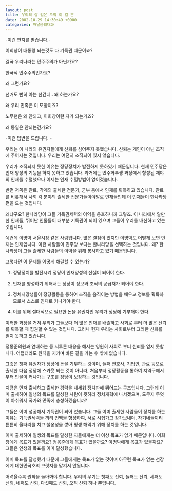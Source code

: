 ```yaml
---
layout: post
title: 우리의 갈 길은 오직 이 길 뿐
date: 2002-10-29 14:30:49 +0900
categories: 깨달음의대화
---
```

-이런 편지를 받습니다.-
  

  
이회창이 대통령 되는것도 다 기득권 때문이죠?
  
결국 우리나라는 민주주의가 아닌가요?
  
한국식 민주주의인가요?
  
왜 그런가요?
  
선거도 뻔히 아는 선건데.. 왜 하는가요?
  
왜 우리 민족은 이 모양이죠?
  
노무현은 왜 안되고, 이회창이란 자가 되는거죠?
  
왜 통일은 안되는건가요?
  

  

  
-이런 답변을 드립니다. -
  

  
우리는 이 나라의 유권자들에게 신뢰를 심어주지 못했습니다. 신뢰는 개인이 아닌 조직에 주어지는 것입니다. 우리는 여전히 조직되어 있지 않습니다.
  

  
우리가 조직되지 못한 이유는 정당정치가 발전하지 못하였기 때문입니다. 현재 민주당은 인재 양성의 기능을 하지 못하고 있습니다. 과거에는 민주화투쟁 과정에서 형성된 재야의 인재를 수혈했으나 이제는 인재 수혈방법이 없어졌습니다.
  

  
반면 저쪽은 관료, 각계의 출세한 전문가, 군부 등에서 인재를 획득하고 있습니다. 관료를 비롯해서 사회 각 분야의 출세한 전문가들이야말로 인재들인데 이 인재들이 한나라당편을 드는 것입니다.
  

  
왜냐구요? 한나라당이 그들 기득권세력의 이익을 옹호하니까 그렇죠. 이 나라에서 알만한 인재들, 뛰어난 인물들이 대부분 기득권이 되어 있으며 그들이 우리를 배신하고 있는 것입니다.
  

  
예컨데 이명박 서울시장 같은 사람입니다. 많은 결점이 있지만 이명박도 어떻게 보면 인재는 인재입니다. 이런 사람들이 민주당 보다는 한나라당을 선택하는 것입니다. 왜? 한나라당이 그들 출세한 사람들의 이익을 위해 봉사하고 있기 때문입니다.
  

  
그렇다면 이 문제를 어떻게 해결할 수 있는가?
  

  
1. 정당정치를 발전시켜 정당이 인재양성의 산실이 되어야 한다.
  
2. 인재를 양성하기 위해서는 정당이 정보와 조직의 공급처가 되어야 한다.
  
3. 정치지망생들이 정당활동을 통하여 조직을 움직이는 방법을 배우고 정보를 획득하므로서 스스로 인재로 커나가야 한다.
  
4. 이를 위해 절대적으로 필요한 돈을 유권자인 우리가 정당에 기부해야 한다.
  

  
이러한 과정을 거쳐 우리가 그들보다 더 많은 인재를 배출하고 사회로 부터 더 많은 신뢰를 획득할 때 집권할 수 있는 것입니다. 그러나 현재 우리는 사회로부터 그러한 신뢰를 얻지 못하고 있습니다.
  

  
정몽준의원과 연대하는 등 서투른 대응을 해서는 영원히 사회로 부터 신뢰를 얻지 못합니다. 어렵더라도 원칙을 지키며 바른 길을 가는 수 밖에 없습니다.
  

  
그것은 첫째 유권자가 정당에 돈을 기부하는 것이며, 둘째 변호사, 기업인, 관료 등으로 출세한 다음 정당에 스카웃 되는 것이 아니라, 처음부터 정당활동을 통하여 지역구에서부터 인물이 커나가는 구조를 정당이 보장하는 것입니다.
  

  
지금은 먼저 출세하고 출세한 경력을 내세워 정치판에 뛰어드는 구조입니다. 그런데 이미 출세하여 일생의 목표를 달성한 사람이 뭣하러 정치개혁에 나서겠으며, 도무지 무엇이 아쉬워서 국가와 민족에 충성하겠습니까?
  

  
그들은 이미 성공해서 기득권이 되어 있습니다. 그들 이미 출세한 사람들이 정치를 하는 이유는 기득권세력들 끼리 인맥을 형성하여, 서로 시집가고 장가보내며, 자기네들끼리 튼튼히 울타리를 치고 철옹성을 쌓아 평생 해먹기 위해 정치를 하는 것입니다.
  

  
이미 출세하여 일생의 목표를 달성한 자들에게는 더 이상 목표가 없기 때문입니다. 이회창에게 목표가 있을까요? 정몽준에게 목표가 있을까요? 이명박에게 목표가 있을까요? 그들은 인생의 목표를 이미 달성했습니다.
  

  
이미 목표를 달성했기 때문에 그들에게는 목표가 없는 것이며 아무런 목표가 없는 선장에게 대한민국호의 브릿지를 맡겨서 안됩니다.
  

  

  
어려울수록 원칙을 돌아봐야 합니다. 우리의 무기는 첫째도 신뢰, 둘째도 신뢰, 세째도 신뢰, 네째도 신뢰, 다섯째도 신뢰, 오직 신뢰 하나 뿐입니다.